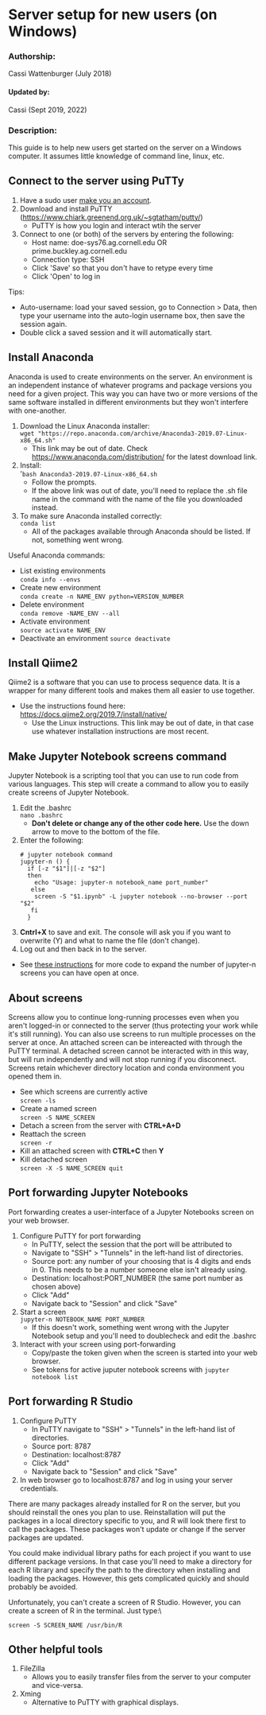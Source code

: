 Server setup for new users (on Windows)
========================================

### Authorship:
Cassi Wattenburger (July 2018)

#### Updated by: 
Cassi (Sept 2019, 2022)

### Description:
This guide is to help new users get started on the server on a Windows computer. It assumes little knowledge of command line, linux, etc.

## Connect to the server using PuTTy
1. Have a sudo user [make you an account](https://github.com/buckleylab/Buckley_lab_protocols/blob/master/Using_the_server/adding_new_user.md).  
2. Download and install PuTTY (https://www.chiark.greenend.org.uk/~sgtatham/putty/)
   - PuTTY is how you login and interact wtih the server
3. Connect to one (or both) of the servers by entering the following:
   - Host name: doe-sys76.ag.cornell.edu OR prime.buckley.ag.cornell.edu
   - Connection type: SSH
   - Click 'Save' so that you don't have to retype every time
   - Click 'Open' to log in

Tips: 
* Auto-username: load your saved session, go to Connection > Data, then type your username into the auto-login username box, then save the session again.
* Double click a saved session and it will automatically start.

## Install Anaconda
Anaconda is used to create environments on the server. An environment is an independent instance of whatever programs and package versions you need for a given project. This way you can have two or more versions of the same software installed in different environments but they won't interfere with one-another.

1. Download the Linux Anaconda installer:\
   `wget "https://repo.anaconda.com/archive/Anaconda3-2019.07-Linux-x86_64.sh"`
    - This link may be out of date. Check https://www.anaconda.com/distribution/ for the latest download link.
2. Install:\
   '`bash Anaconda3-2019.07-Linux-x86_64.sh`
   - Follow the prompts.
   - If the above link was out of date, you'll need to replace the .sh file name in the command with the name of the file you downloaded instead.
3. To make sure Anaconda installed correctly:\
 `conda list`
   - All of the packages available through Anaconda should be listed. If not, something went wrong.
   
Useful Anaconda commands:
   - List existing environments\
   `conda info --envs`
   - Create new environment\
   `conda create -n NAME_ENV python=VERSION_NUMBER`
   - Delete environment\
   `conda remove -NAME_ENV --all`
   - Activate environment\
   `source activate NAME_ENV`
   - Deactivate an environment
   `source deactivate`

## Install Qiime2
Qiime2 is a software that you can use to process sequence data. It is a wrapper for many different tools and makes them all easier to use together.
   - Use the instructions found here:\
   https://docs.qiime2.org/2019.7/install/native/
     - Use the Linux instructions. This link may be out of date, in that case use whatever installation instructions are most recent.
  
## Make Jupyter Notebook screens command
Jupyter Notebook is a scripting tool that you can use to run code from various languages. This step will create a command to allow you to easily create screens of Jupyter Notebook.
1. Edit the .bashrc\
   `nano .bashrc`
   - **Don't delete or change any of the other code here.** Use the down arrow to move to the bottom of the file.
2. Enter the following:
   ```
   # jupyter notebook command
   jupyter-n () {
     if [-z "$1"]|[-z "$2"]
     then
       echo "Usage: jupyter-n notebook_name port_number"
      else
       screen -S "$1.ipynb" -L jupyter notebook --no-browser --port "$2"
      fi
     }
   ```
3. **Cntrl+X** to save and exit. The console will ask you if you want to overwrite (Y) and what to name the file (don't change).
4. Log out and then back in to the server.

* See [these instructions](https://github.com/buckleylab/Buckley_lab_protocols/blob/master/Using_the_server/jupyter_notebooks.md) for more code to expand the number of jupyter-n screens you can have open at once.
 
## About screens
Screens allow you to continue long-running processes even when you aren't logged-in or connected to the server (thus protecting your work while it's still running). You can also use screens to run multiple processes on the server at once. An attached screen can be intereacted with through the PuTTY terminal. A detached screen cannot be interacted with in this way, but will run independently and will not stop running if you disconnect. Screens retain whichever directory location and conda environment you opened them in.

   - See which screens are currently active\
   `screen -ls`
   - Create a named screen\
   `screen -S NAME_SCREEN`
   - Detach a screen from the server with **CTRL+A+D**
   - Reattach the screen\
   `screen -r`
   - Kill an attached screen with **CTRL+C** then **Y**
   - Kill detached screen\
   `screen -X -S NAME_SCREEN quit`

## Port forwarding Jupyter Notebooks
Port forwarding creates a user-interface of a Jupyter Notebooks screen on your web browser.
1. Configure PuTTY for port forwarding
   - In PuTTY, select the session that the port will be attributed to
   - Navigate to "SSH" > "Tunnels" in the left-hand list of directories.
   - Source port: any number of your choosing that is 4 digits and ends in 0. This needs to be a number someone else isn't already using.
   - Destination: localhost:PORT_NUMBER (the same port number as chosen above)
   - Click "Add"
   - Navigate back to "Session" and click "Save"
2. Start a screen\
   `jupyter-n NOTEBOOK_NAME PORT_NUMBER`
   - If this doesn't work, something went wrong with the Jupyter Notebook setup and you'll need to doublecheck and edit the .bashrc
3. Interact with your screen using port-forwarding
   - Copy/paste the token given when the screen is started into your web browser.
   - See tokens for active juputer notebook screens with `jupyter notebook list`
  
## Port forwarding R Studio
1. Configure PuTTY
   - In PuTTY navigate to "SSH" > "Tunnels" in the left-hand list of directories.
   - Source port: 8787
   - Destination: localhost:8787
   - Click "Add"
   - Navigate back to "Session" and click "Save"
2. In web browser go to localhost:8787 and log in using your server credentials.

There are many packages already installed for R on the server, but you should reinstall the ones you plan to use. Reinstallation will put the packages in a local directory specific to you, and R will look there first to call the packages. These packages won't update or change if the server packages are updated.

You could make individual library paths for each project if you want to use different package versions. In that case you'll need to make a directory for each R library and specify the path to the directory when installing and loading the packages. However, this gets complicated quickly and should probably be avoided.

Unfortunately, you can't create a screen of R Studio. However, you can create a screen of R in the terminal. Just type:\

`screen -S SCREEN_NAME /usr/bin/R`

## Other helpful tools
1. FileZilla
   - Allows you to easily transfer files from the server to your computer and vice-versa.
2. Xming
   - Alternative to PuTTY with graphical displays.
